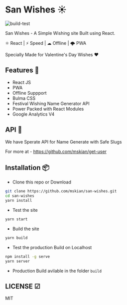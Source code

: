 # San Wishes ☀

![build-test](https://github.com/mskian/san-wishes/workflows/build-test/badge.svg)

San Wishes - A Simple Wishing site Built using React.

⚛ React | ⚡ Speed | ☁ Offline | 🌩 PWA

Specially Made for Valentine's Day Wishes ❤

## Features 🍔

- React JS
- PWA
- Offline Suppport
- Bulma CSS
- Festival Wishing Name Generator API
- Power Packed with React Modules
- Google Analytics V4

## API 🍪

We have Sperate API for Name Generate with Safe Slugs

For more at - <https://github.com/mskian/get-user>

## Installation 📦

- Clone this repo or Download

```sh
git clone https://github.com/mskian/san-wishes.git
cd san-wishes
yarn install
```

- Test the site

```sh
yarn start
```

- Build the site

```sh
yarn build
```

- Test the production Build on Localhost

```sh
npm install -g serve
yarn server
```

- Production Build avilable in the folder `build`

## LICENSE ☑

MIT
